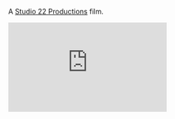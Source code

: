 A [Studio 22 Productions](http://www.studio22nu.com/) film.

<iframe src="https://player.vimeo.com/video/98568623" width="320" height="180" frameborder="0" allow="autoplay; fullscreen" allowfullscreen></iframe>
